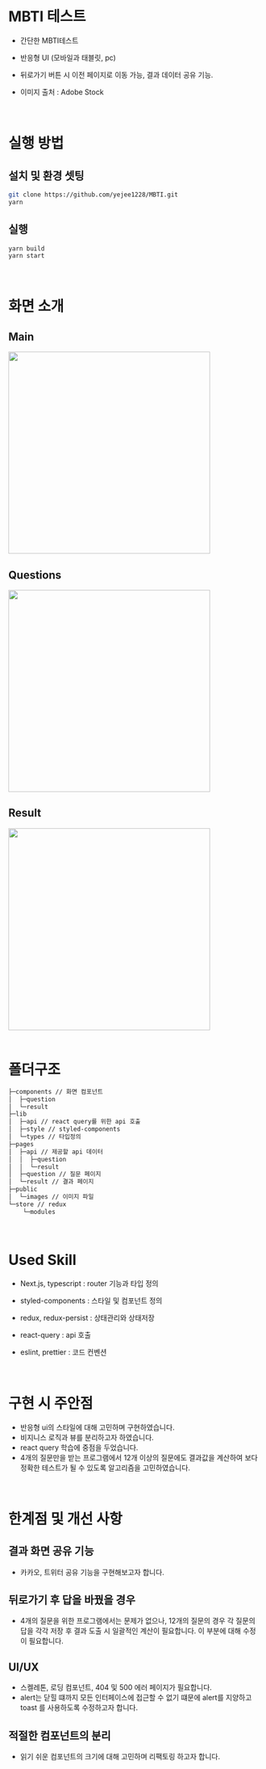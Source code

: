 # MBTI 테스트

- 간단한 MBTI테스트

- 반응형 UI (모바일과 태블릿, pc)

- 뒤로가기 버튼 시 이전 페이지로 이동 가능, 결과 데이터 공유 기능.

- 이미지 출처 : Adobe Stock

 <br/>

# 실행 방법

## 설치 및 환경 셋팅

```bash
git clone https://github.com/yejee1228/MBTI.git
yarn
```

## 실행

```bash
yarn build
yarn start
```

 <br/>

# 화면 소개

## Main

<img src="https://user-images.githubusercontent.com/53929516/187061066-2e6b728f-d572-4915-9075-c103d7b79902.gif" width="400"/>

<br/>

## Questions

<img src="https://user-images.githubusercontent.com/53929516/187061073-a2928b89-6e72-458a-9a51-2f5fbf6a63f3.gif" width="400"/>

<br/>

## Result

<img src="https://user-images.githubusercontent.com/53929516/187061082-9b179f09-554c-4bf7-b8c7-90f81c187c51.gif" width="400"/>

 <br/>
 <br/>

# 폴더구조

```bash
├─components // 화면 컴포넌트
│  ├─question
│  └─result
├─lib
│  ├─api // react query를 위한 api 호출
│  ├─style // styled-components
│  └─types // 타입정의
├─pages
│  ├─api // 제공할 api 데이터
│  │  ├─question
│  │  └─result
│  ├─question // 질문 페이지
│  └─result // 결과 페이지
├─public
│  └─images // 이미지 파일
└─store // redux
    └─modules
```

<br/>

# Used Skill

- Next.js, typescript : router 기능과 타입 정의

- styled-components : 스타일 및 컴포넌트 정의

- redux, redux-persist : 상태관리와 상태저장

- react-query : api 호출

- eslint, prettier : 코드 컨벤션

<br/>

# 구현 시 주안점

- 반응형 ui의 스타일에 대해 고민하며 구현하였습니다.
- 비지니스 로직과 뷰를 분리하고자 하였습니다.
- react query 학습에 중점을 두었습니다.
- 4개의 질문만을 받는 프로그램에서 12개 이상의 질문에도 결과값을 계산하여 보다 정확한 테스트가 될 수 있도록 알고리즘을 고민하였습니다.

<br/>

# 한계점 및 개선 사항

## 결과 화면 공유 기능

- 카카오, 트위터 공유 기능을 구현해보고자 합니다.

## 뒤로가기 후 답을 바꿨을 경우

- 4개의 질문을 위한 프로그램에서는 문제가 없으나, 12개의 질문의 경우 각 질문의 답을 각각 저장 후 결과 도출 시 일괄적인 계산이 필요합니다. 이 부분에 대해 수정이 필요합니다.

## UI/UX

- 스켈레톤, 로딩 컴포넌트, 404 및 500 에러 페이지가 필요합니다.
- alert는 닫힐 떄까지 모든 인터페이스에 접근할 수 없기 떄문에 alert를 지양하고 toast 를 사용하도록 수정하고자 합니다.

## 적절한 컴포넌트의 분리

- 읽기 쉬운 컴포넌트의 크기에 대해 고민하며 리팩토링 하고자 합니다.
